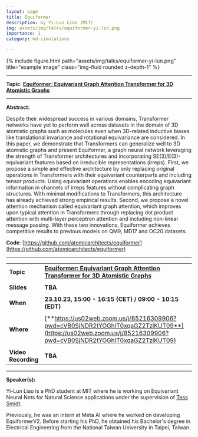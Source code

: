```yaml
---
layout: page
title: Equiformer
description: by Yi-Lun Liao (MIT)
img: assets/img/talks/equiformer-yi-lun.png
importance: 1
category: md-simulations

---
```




<div class="row">
    <div class="col-sm mt-3 mt-md-0">
        {% include figure.html path="assets/img/talks/equiformer-yi-lun.png" title="example image" class="img-fluid rounded z-depth-1" %}
    </div>
</div>
<hr>



**Topic**:  [**Equiformer: Equivariant Graph Attention Transformer for 3D Atomistic Graphs**](https://arxiv.org/abs/2206.11990)



<hr>

**Abstract:**  

Despite their widespread success in various domains, Transformer networks have yet to perform well across datasets in the domain of 3D atomistic graphs such as molecules even when 3D-related inductive biases like translational invariance and rotational equivariance are considered. In this paper, we demonstrate that Transformers can generalize well to 3D atomistic graphs and present Equiformer, a graph neural network leveraging the strength of Transformer architectures and incorporating SE(3)/E(3)-equivariant features based on irreducible representations (irreps). First, we propose a simple and effective architecture by only replacing original operations in Transformers with their equivariant counterparts and including tensor products. Using equivariant operations enables encoding equivariant information in channels of irreps features without complicating graph structures. With minimal modifications to Transformers, this architecture has already achieved strong empirical results. Second, we propose a novel attention mechanism called equivariant graph attention, which improves upon typical attention in Transformers through replacing dot product attention with multi-layer perceptron attention and including non-linear message passing. With these two innovations, Equiformer achieves competitive results to previous models on QM9, MD17 and OC20 datasets.

**Code**: [https://github.com/atomicarchitects/equiformer](https://github.com/atomicarchitects/equiformer)

<hr>


|                     |                                                              |
| ------------------- | ------------------------------------------------------------ |
| **Topic**           | [**Equiformer: Equivariant Graph Attention Transformer for 3D Atomistic Graphs**](https://arxiv.org/abs/2206.11990) |
|                     |                                                              |
| **Slides**          | **TBA**                                                      |
|                     |                                                              |
| **When**            | **23.10.23, 15:00 - 16:15 (CET) / 09:00 - 10:15 (EDT)**      |
|                     |                                                              |
| **Where**           | [**https://us02web.zoom.us/j/85216309906?pwd=cVB0SjNDR2tYOGhIT0xqaGZ2TzlKUT09**](https://us02web.zoom.us/j/85216309906?pwd=cVB0SjNDR2tYOGhIT0xqaGZ2TzlKUT09) |
|                     |                                                              |
| **Video Recording** | **TBA**                                                      |

<hr>

**Speaker(s):**

Yi-Lun Liao is a PhD student at MIT where he is working on Equivariant Neural Nets for Natural Science applications under the supervision of [Tess Smidt](https://blondegeek.github.io).

Previously, he was an intern at Meta AI where he worked on developing EquiformerV2. Before starting his PhD, he obtained his Bachelor's degree in Electrical Engineering from the National Taiwan University in Taipei, Taiwan.

